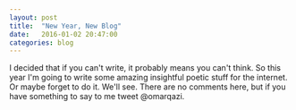 ```yaml
---
layout: post
title:  "New Year, New Blog"
date:   2016-01-02 20:47:00
categories: blog
---
```


I decided that if you can't write, it probably means you can't think. So this year I'm going to write some amazing insightful poetic stuff for the internet. Or maybe forget to do it. We'll see. There are no comments here, but if you have something to say to me tweet @omarqazi.  